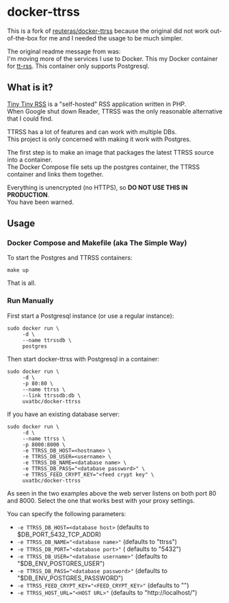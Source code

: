# docker-ttrss

This is a fork of [reuteras/docker-ttrss](https://github.com/reuteras/docker-ttrss) because the original did not work out-of-the-box for me and I needed the usage to be much simpler.

The original readme message from was:  
I'm moving more of the services I use to Docker. This my Docker container for [tt-rss](https://tt-rss.org/). This container only supports Postgresql.

## What is it?
[Tiny Tiny RSS](https://tt-rss.org/) is a "self-hosted" RSS application written in PHP.  
When Google shut down Reader, TTRSS was the only reasonable alternative that I could find.  

TTRSS has a lot of features and can work with multiple DBs.  
This project is only concerned with making it work with Postgres.  

The first step is to make an image that packages the latest TTRSS source into a container.   
The Docker Compose file sets up the postgres container, the TTRSS container and links them together.   

Everything is unencrypted (no HTTPS), so **DO NOT USE THIS IN PRODUCTION**.   
You have been warned.

## Usage

### Docker Compose and Makefile (aka The Simple Way)
To start the Postgres and TTRSS containers:

    make up

That is all.

### Run Manually
First start a Postgresql instance (or use a regular instance):

    sudo docker run \
         -d \
         --name ttrssdb \
         postgres

Then start docker-ttrss with Postgresql in a container:

    sudo docker run \
         -d \
         -p 80:80 \
         --name ttrss \
         --link ttrssdb:db \
         uvatbc/docker-ttrss

If you have an existing database server:

    sudo docker run \
         -d \
         --name ttrss \
         -p 8000:8000 \
         -e TTRSS_DB_HOST=<hostname> \
         -e TTRSS_DB_USER=<username> \
         -e TTRSS_DB_NAME=<database name> \
         -e TTRSS_DB_PASS="<database password>" \
         -e TTRSS_FEED_CRYPT_KEY="<feed crypt key" \
         uvatbc/docker-ttrss

As seen in the two examples above the web server listens on both port 80 and 8000. Select the one that works best with your proxy settings.

You can specify the following parameters:

* `-e TTRSS_DB_HOST=<database host>` (defaults to $DB_PORT_5432_TCP_ADDR)
* `-e TTRSS_DB_NAME="<database name>"` (defaults to "ttrss")
* `-e TTRSS_DB_PORT="<database port>"` ( defaults to "5432")
* `-e TTRSS_DB_USER="<database username>"` (defaults to "$DB_ENV_POSTGRES_USER")
* `-e TTRSS_DB_PASS="<database password>"` (defaults to "$DB_ENV_POSTGRES_PASSWORD")
* `-e TTRSS_FEED_CRYPT_KEY="<FEED_CRYPT_KEY>"` (defaults to "")
* `-e TTRSS_HOST_URL="<HOST URL>"` (defaults to "http://localhost/")